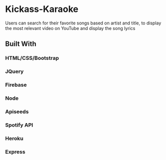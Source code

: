 # Kickass-Karaoke
Users can search for their favorite songs based on artist and title, to display the most relevant video on YouTube and display the song lyrics

## Built With

### HTML/CSS/Bootstrap
### JQuery
### Firebase
### Node
### Apiseeds
### Spotify API
### Heroku
### Express


